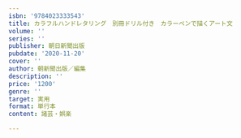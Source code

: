```yaml
---
isbn: '9784023333543'
title: カラフルハンドレタリング　別冊ドリル付き　カラーペンで描くアート文
volume: ''
series: ''
publisher: 朝日新聞出版
pubdate: '2020-11-20'
cover: ''
author: 朝新聞出版／編集
description: ''
price: '1200'
genre: ''
target: 実用
format: 単行本
content: 諸芸・娯楽

---
```


